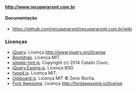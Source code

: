 
#### http://www.recuperarxml.com.br

#### Documentação
  * https://github.com/recuperarxml/recuperarxml.com.br/wiki

### Licenças
  * [jQuery](http://www.jquery.org). Licença http://www.jquery.org/license
  * [Bootstrap](http://getbootstrap.com). Licença MIT.
  * [simple-hint.js](https://github.com/catc). Copyright (c) 2014 Catalin Covic.
  * [jQuery.Easing.js](http://gsgd.co.uk/sandbox/jquery/easing). Licença BSD.
  * [typed.js](http://www.mattboldt.com). Licença MIT.
  * [clipboard.js](https://zenorocha.github.io/clipboard.js). Licença MIT © Zeno Rocha.
  * [Font Awesome](http://fontawesome.io). Licença http://fontawesome.io/license
